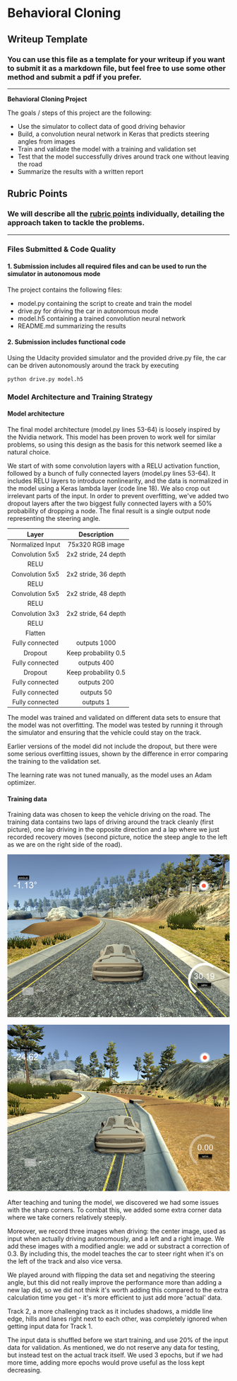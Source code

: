 # **Behavioral Cloning** 

## Writeup Template

### You can use this file as a template for your writeup if you want to submit it as a markdown file, but feel free to use some other method and submit a pdf if you prefer.

---

**Behavioral Cloning Project**

The goals / steps of this project are the following:
* Use the simulator to collect data of good driving behavior
* Build, a convolution neural network in Keras that predicts steering angles from images
* Train and validate the model with a training and validation set
* Test that the model successfully drives around track one without leaving the road
* Summarize the results with a written report


[//]: #  (Image References)

[image1]: ./examples/centerlanedriving.png "Center Lane Driving"
[image2]: ./examples/recoverydriving.png "Recovery Driving"

##  Rubric Points
### We will describe all the [rubric points](https://review.udacity.com/#!/rubrics/432/view) individually, detailing the approach taken to tackle the problems.

---
### Files Submitted & Code Quality

#### 1. Submission includes all required files and can be used to run the simulator in autonomous mode

The project contains the following files:
* model.py containing the script to create and train the model
* drive.py for driving the car in autonomous mode
* model.h5 containing a trained convolution neural network 
* README.md summarizing the results

#### 2. Submission includes functional code
Using the Udacity provided simulator and the provided drive.py file, the car can be driven autonomously around the track by executing 
```
python drive.py model.h5
```

### Model Architecture and Training Strategy

#### Model architecture

The final model architecture (model.py lines 53-64) is loosely inspired by the Nvidia network. This model has been proven to work well for similar problems, so using this design as the basis for this network seemed like a natural choice.

We start of with some convolution layers with a RELU activation function, followed by a bunch of fully connected layers (model.py lines 53-64). It includes RELU layers to introduce nonlinearity, and the data is normalized in the model using a Keras lambda layer (code line 18). We also crop out irrelevant parts of the input. In order to prevent overfitting, we've added two dropout layers after the two biggest fully connected layers with a 50% probability of dropping a node. The final result is a single output node representing the steering angle.

| Layer         		|     Description	        					| 
|:---------------------:|:---------------------------------------------:| 
| Normalized Input      | 75x320 RGB image   							| 
| Convolution 5x5     	| 2x2 stride, 24 depth 						 	|
| RELU					|												| 
| Convolution 5x5     	| 2x2 stride, 36 depth 						 	|
| RELU					|												| 
| Convolution 5x5     	| 2x2 stride, 48 depth 						 	|
| RELU					|												| 
| Convolution 3x3     	| 2x2 stride, 64 depth 						 	|
| RELU					|												|
| Flatten				|												|
| Fully connected		| outputs 1000									|
| Dropout				| Keep probability 0.5							|
| Fully connected		| outputs 400									|
| Dropout				| Keep probability 0.5							|
| Fully connected		| outputs 200									|
| Fully connected		| outputs 50									|
| Fully connected		| outputs 1										|

The model was trained and validated on different data sets to ensure that the model was not overfitting. The model was tested by running it through the simulator and ensuring that the vehicle could stay on the track.

Earlier versions of the model did not include the dropout, but there were some serious overfitting issues, shown by the difference in error comparing the training to the validation set. 

The learning rate was not tuned manually, as the model uses an Adam optimizer.

#### Training data

Training data was chosen to keep the vehicle driving on the road. The training data contains two laps of driving around the track cleanly (first picture), one lap driving in the opposite direction and a lap where we just recorded recovery moves (second picture, notice the steep angle to the left as we are on the right side of the road).

![Center Lane Driving][image1]

![Recovery Driving][image2]

After teaching and tuning the model, we discovered we had some issues with the sharp corners. To combat this, we added some extra corner data where we take corners relatively steeply.

Moreover, we record three images when driving: the center image, used as input when actually driving autonomously, and a left and a right image. We add these images with a modified angle: we add or substract a correction of 0.3. By including this, the model teaches the car to steer right when it's on the left of the track and also vice versa.

We played around with flipping the data set and negativing the steering angle, but this did not really improve the performance more than adding a new lap did, so we did not think it's worth adding this compared to the extra calculation time you get - it's more efficient to just add more 'actual' data.

Track 2, a more challenging track as it includes shadows, a middle line edge, hills and lanes right next to each other, was completely ignored when getting input data for Track 1.

The input data is shuffled before we start training, and use 20% of the input data for validation. As mentioned, we do not reserve any data for testing, but instead test on the actual track itself. We used 3 epochs, but if we had more time, adding more epochs would prove useful as the loss kept decreasing.

